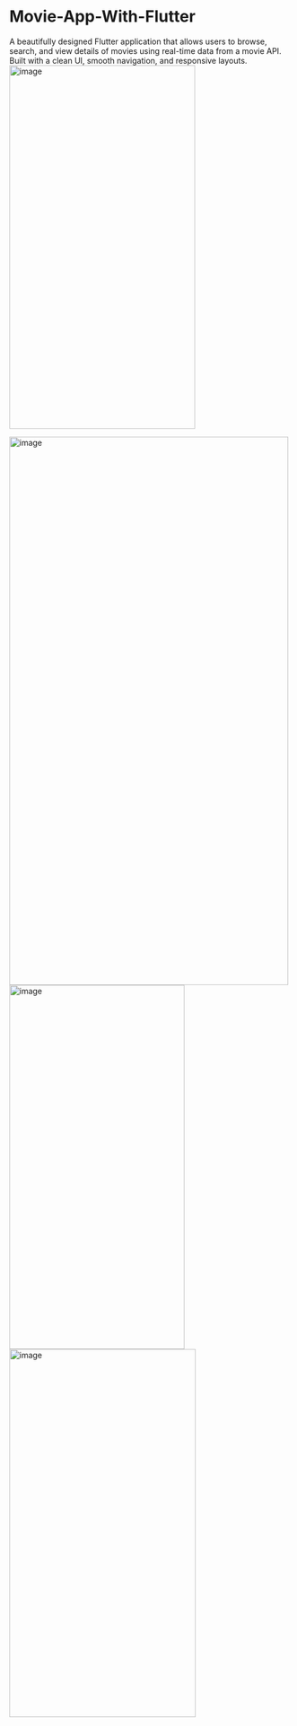 # Movie-App-With-Flutter
A beautifully designed Flutter application that allows users to browse, search, and view details of movies using real-time data from a movie API. Built with a clean UI, smooth navigation, and responsive layouts.
<img width="331" height="647" alt="image" src="https://github.com/user-attachments/assets/ae8f747d-7eb3-4021-8f65-864a21661eb7" />

<img width="497" height="976" alt="image" src="https://github.com/user-attachments/assets/0f308529-2c2b-4d78-939e-1db0a11615fc" />
<img width="312" height="648" alt="image" src="https://github.com/user-attachments/assets/aa5c9339-91c5-4115-99cc-483c64635533" />

<img width="332" height="655" alt="image" src="https://github.com/user-attachments/assets/1416a6b8-44d3-41b0-9d81-a0017ddd3026" />


